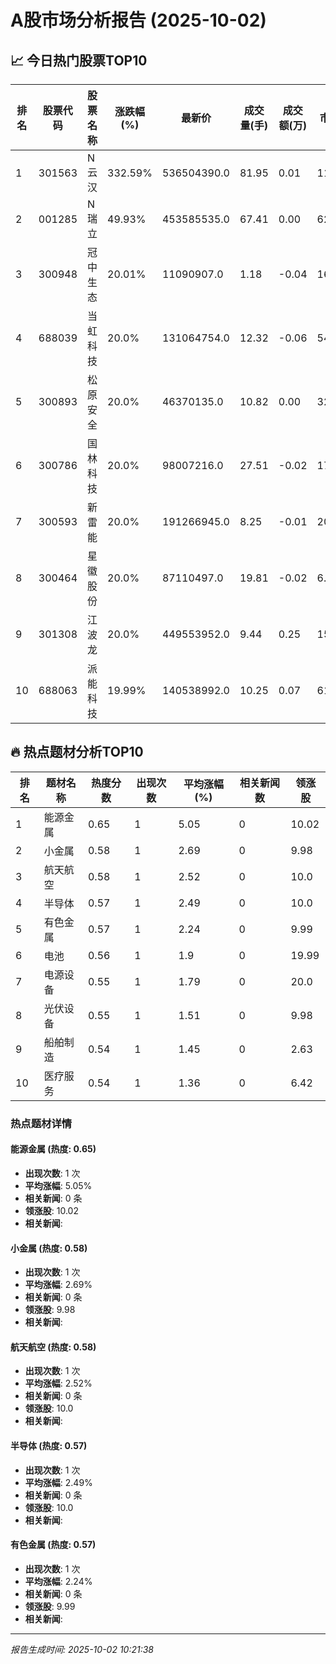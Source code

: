 # A股市场分析报告 (2025-10-02)

## 📈 今日热门股票TOP10

| 排名 | 股票代码 | 股票名称 | 涨跌幅(%) | 最新价 | 成交量(手) | 成交额(万) | 市盈率 | 市值(亿) |
|------|----------|----------|-----------|--------|------------|------------|--------|----------|
| 1 | 301563 | N云汉 | 332.59% | 536504390.0 | 81.95 | 0.01 | 114.04 | 0.00 |
| 2 | 001285 | N瑞立 | 49.93% | 453585535.0 | 67.41 | 0.00 | 62.51 | 0.00 |
| 3 | 300948 | 冠中生态 | 20.01% | 11090907.0 | 1.18 | -0.04 | 16.13 | -0.00 |
| 4 | 688039 | 当虹科技 | 20.0% | 131064754.0 | 12.32 | -0.06 | 54.18 | 0.00 |
| 5 | 300893 | 松原安全 | 20.0% | 46370135.0 | 10.82 | 0.00 | 32.96 | 0.00 |
| 6 | 300786 | 国林科技 | 20.0% | 98007216.0 | 27.51 | -0.02 | 17.2 | 0.00 |
| 7 | 300593 | 新雷能 | 20.0% | 191266945.0 | 8.25 | -0.01 | 20.65 | -0.00 |
| 8 | 300464 | 星徽股份 | 20.0% | 87110497.0 | 19.81 | -0.02 | 6.51 | -0.00 |
| 9 | 301308 | 江波龙 | 20.0% | 449553952.0 | 9.44 | 0.25 | 156.05 | -0.00 |
| 10 | 688063 | 派能科技 | 19.99% | 140538992.0 | 10.25 | 0.07 | 61.1 | -0.00 |

## 🔥 热点题材分析TOP10

| 排名 | 题材名称 | 热度分数 | 出现次数 | 平均涨幅(%) | 相关新闻数 | 领涨股 |
|------|----------|----------|----------|-------------|------------|--------|
| 1 | 能源金属 | 0.65 | 1 | 5.05 | 0 | 10.02 |
| 2 | 小金属 | 0.58 | 1 | 2.69 | 0 | 9.98 |
| 3 | 航天航空 | 0.58 | 1 | 2.52 | 0 | 10.0 |
| 4 | 半导体 | 0.57 | 1 | 2.49 | 0 | 10.0 |
| 5 | 有色金属 | 0.57 | 1 | 2.24 | 0 | 9.99 |
| 6 | 电池 | 0.56 | 1 | 1.9 | 0 | 19.99 |
| 7 | 电源设备 | 0.55 | 1 | 1.79 | 0 | 20.0 |
| 8 | 光伏设备 | 0.55 | 1 | 1.51 | 0 | 9.98 |
| 9 | 船舶制造 | 0.54 | 1 | 1.45 | 0 | 2.63 |
| 10 | 医疗服务 | 0.54 | 1 | 1.36 | 0 | 6.42 |

### 热点题材详情


#### 能源金属 (热度: 0.65)
- **出现次数**: 1 次
- **平均涨幅**: 5.05%
- **相关新闻**: 0 条
- **领涨股**: 10.02
- **相关新闻**:

#### 小金属 (热度: 0.58)
- **出现次数**: 1 次
- **平均涨幅**: 2.69%
- **相关新闻**: 0 条
- **领涨股**: 9.98
- **相关新闻**:

#### 航天航空 (热度: 0.58)
- **出现次数**: 1 次
- **平均涨幅**: 2.52%
- **相关新闻**: 0 条
- **领涨股**: 10.0
- **相关新闻**:

#### 半导体 (热度: 0.57)
- **出现次数**: 1 次
- **平均涨幅**: 2.49%
- **相关新闻**: 0 条
- **领涨股**: 10.0
- **相关新闻**:

#### 有色金属 (热度: 0.57)
- **出现次数**: 1 次
- **平均涨幅**: 2.24%
- **相关新闻**: 0 条
- **领涨股**: 9.99
- **相关新闻**:

---
*报告生成时间: 2025-10-02 10:21:38*
